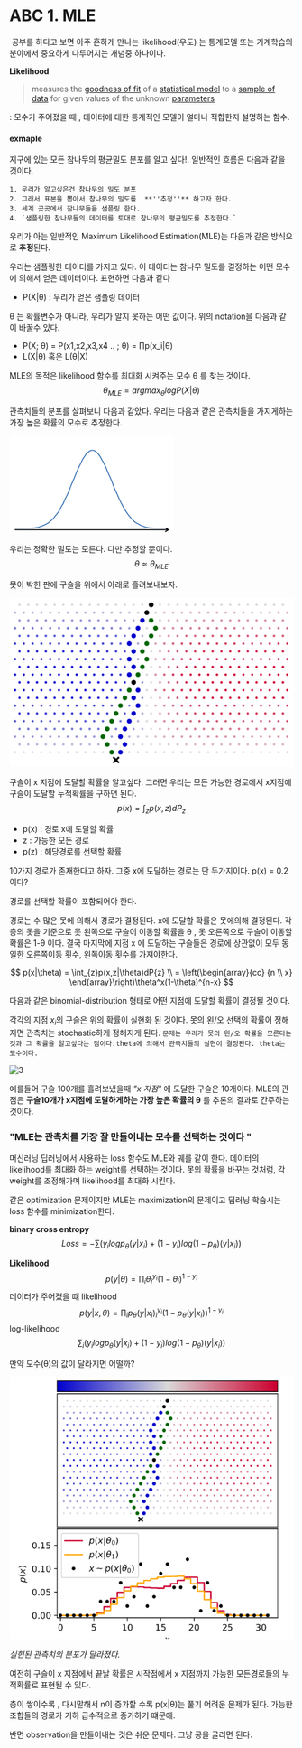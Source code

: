 # ABC 1. MLE



​	공부를 하다고 보면 아주 흔하게 만나는 likelihood(우도) 는 통계모델 또는 기계학습의 분야에서 중요하게 다루어지는 개념중 하나이다. 



**Likelihood**

>  measures the [goodness of fit](https://en.wikipedia.org/wiki/Goodness_of_fit) of a [statistical model](https://en.wikipedia.org/wiki/Statistical_model) to a [sample of data](https://en.wikipedia.org/wiki/Sample_(statistics)) for given values of the unknown [parameters](https://en.wikipedia.org/wiki/Statistical_parameter)

 : 모수가 주어졌을 때 , 데이터에 대한 통계적인 모델이 얼마나 적합한지 설명하는 함수.









#### exmaple

지구에 있는 모든 참나무의 평균밀도 분포를  알고 싶다!. 일반적인 흐름은 다음과 같을 것이다. 



	1. 우리가 알고싶은건 참나무의 밀도 분포
 	2. 그래서 표본을 뽑아서 참나무의 밀도를  **''추정''** 하고자 한다.
 	3. 세계 곳곳에서 참나무들을 샘플링 한다.
 	4. `샘플링한 참나무들의 데이터를 토대로 참나무의 평균밀도를 추정한다.`





우리가 아는 일반적인 Maximum Likelihood Estimation(MLE)는 다음과 같은 방식으로 **추정**된다.



우리는 샘플링한 데이터를 가지고 있다. 이 데이터는 참나무 밀도를 결정하는 어떤 모수에 의해서 얻은 데이터이다. 표현하면 다음과 같다

* P(X|&theta;) : 우리가 얻은 샘플링 데이터



&theta; 는 확률변수가 아니라, 우리가 알지 못하는 어떤 값이다. 위의 notation을 다음과 같이 바꿀수 있다.

*  P(X; &theta;) = P(x1,x2,x3,x4 .. ; &theta;)  = &prod;p(x_i|&theta;)
* L(X|&theta;) 혹은 L(&theta;|X)



MLE의 목적은 likelihood 함수를 최대화 시켜주는  모수  &theta; 를 찾는 것이다.
$$
\theta_{MLE} = argmax_{\theta} logP(X|\theta)
$$




관측치들의 분포를 살펴보니 다음과 같았다. 우리는 다음과 같은 관측치들을 가지게하는 가장 높은 확률의 모수로 추정한다.

![1](img/ABC1_1.png)





우리는 정확한 밀도는 모른다. 다만 추정할 뿐이다.
$$
\theta \approx \theta_{MLE}
$$










못이 박힌 판에 구슬을 위에서 아래로 흘려보내보자.

![2](img/ABC1_2.png)

구슬이 x 지점에 도달할 확률을 알고싶다. 그러면 우리는 모든 가능한 경로에서 x지점에 구슬이 도달할 누적확률을 구하면 된다. 
$$
p(x) = \int_{z} p(x,z)dP_{z}
$$

* p(x) : 경로 x에 도달할 확률 
* z : 가능한 모든 경로
* p(z) : 해당경로를 선택할 확률



10가지 경로가 존재한다고 하자. 그중 x에 도달하는 경로는 단 두가지이다.  p(x) = 0.2 이다? 

경로를 선택할 확률이 포함되어야 한다.



경로는 수 많은 못에 의해서 경로가 결정된다. x에 도달할 확률은 못에의해 결정된다. 각 층의 못을 기준으로 못 왼쪽으로 구슬이 이동할 확률을 &theta; , 못 오른쪽으로 구슬이 이동할 확률은 1-&theta; 이다.  결국 마지막에 지점 x 에 도달하는 구슬들은 경로에 상관없이 모두 동일한 오른쪽이동 횟수, 왼쪽이동 횟수를 가져야한다. 


$$
p(x|\theta) = \int_{z}p(x,z|\theta)dP{z} \\
= \left(\begin{array}{cc} {n \\ x} \end{array}\right)\theta^x(1-\theta)^{n-x}
$$


다음과 같은 binomial-distribution 형태로 어떤 지점에 도달할 확률이 결정될 것이다.

각각의 지점 $x_i$의 구슬은 위의 확률이 실현화 된 것이다. 못의 왼/오 선택의 확률이 정해지면 관측치는 stochastic하게 정해지게 된다. `문제는 우리가 못의 왼/오 확률을 모른다는 것과 그 확률을 알고싶다는 점이다.theta에 의해서 관측치들의 실현이 결정된다. theta는 모수이다.`





![3](img/ABC1_3.gif)



예를들어 구슬 100개를 흘려보냈을때 *"x 지점"* 에 도달한 구슬은 10개이다. MLE의 관점은 **구슬10개가 x지점에 도달하게하는 가장 높은 확률의 &theta;** 를 추론의 결과로 간주하는것이다.





### "MLE는 관측치를 가장 잘 만들어내는 모수를 선택하는 것이다 "



머신러닝 딥러닝에서 사용하는 loss 함수도 MLE와 궤를 같이 한다. 데이터의 likelihood를 최대화 하는 weight를 선택하는 것이다.  못의 확률을 바꾸는 것처럼, 각 weight를 조정해가며 likelihood를 최대화 시킨다.

같은 optimization 문제이지만 MLE는 maximization의 문제이고 딥러닝 학습시는 loss 함수를 minimization한다. 



**binary cross entropy**
$$
Loss = -\sum({y_i}logp_{\theta}(y|x_i) + (1-y_i)log(1-p_{\theta})(y|x_i))
$$




**Likelihood**
$$
p(y|\theta) = \prod_i \theta_i^{y_i}(1-\theta_i)^{1-y_i}
$$
데이터가 주어졌을 떄 likelihood
$$
p(y|x,\theta) = \prod_i p_\theta(y|x_i)_i^{y_i}(1-p_\theta(y|x_i))^{1-y_i}
$$
log-likelihood
$$
\sum_i (y_ilogp_\theta(y|x_i) + (1-y_i)log(1-p_\theta)(y|x_i))
$$






만약 모수(&theta;)의 값이 달라지면 어떨까?

![4](img/ABC1_4.PNG)

*실현된 관측치의 분포가 달라졌다.*





여전히 구슬이 x 지점에서 끝날 확률은 시작점에서 x 지점까지 가능한 모든경로들의 누적확률로 표현될 수 있다.

층이 쌓이수록 , 다시말해서 n이 증가할 수록 p(x|&theta;)는 풀기 어려운 문제가 된다. 가능한 조합들의 경로가 기하 급수적으로 증가하기 떄문에.

반면 observation을 만들어내는 것은 쉬운 문제다. 그냥 공을 굴리면 된다.




